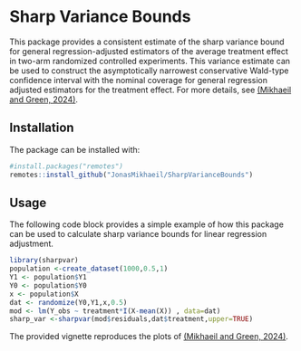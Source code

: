 # Sharp Variance Bounds

This package provides a consistent estimate of the sharp variance bound for general regression-adjusted estimators of the average treatment effect in two-arm randomized controlled experiments. This variance estimate can be used to construct the asymptotically narrowest conservative Wald-type confidence interval with the nominal coverage for general regression adjusted estimators for the treatment effect. For more details, see [(Mikhaeil and Green, 2024)](https://arxiv.org/abs/2411.00191).

## Installation 
The package can be installed with:

```r
#install.packages("remotes") 
remotes::install_github("JonasMikhaeil/SharpVarianceBounds")
```
## Usage
The following code block provides a simple example of how this package can be used to calculate sharp variance bounds for linear regression adjustment.
```r
library(sharpvar)
population <-create_dataset(1000,0.5,1)
Y1 <- population$Y1
Y0 <- population$Y0
x <- population$X
dat <- randomize(Y0,Y1,x,0.5)
mod <- lm(Y_obs ~ treatment*I(X-mean(X)) , data=dat)
sharp_var <-sharpvar(mod$residuals,dat$treatment,upper=TRUE)
```

The provided vignette reproduces the plots of [(Mikhaeil and Green, 2024)](https://arxiv.org/abs/2411.00191).
 
